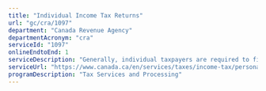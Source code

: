 ```yaml
---
title: "Individual Income Tax Returns"
url: "gc/cra/1097"
department: "Canada Revenue Agency"
departmentAcronym: "cra"
serviceId: "1097"
onlineEndtoEnd: 1
serviceDescription: "Generally, individual taxpayers are required to file an income tax return each year. CRA provides support, information and systems enabling the taxpayer to file, processes the return, and issues a paper or electronic notice that reflects the assessment results.  Debit notices will include a request for payment and credit notices where no direct deposit is set up will include a refund cheque. CRA, taxpayer, and representative initiated reassessments may occur."
serviceUrl: "https://www.canada.ca/en/services/taxes/income-tax/personal-income-tax/doing-your-taxes.html"
programDescription: "Tax Services and Processing"
---
```

